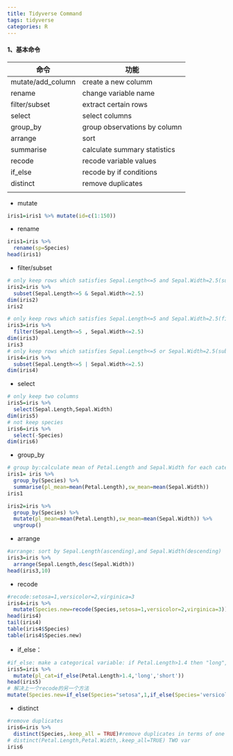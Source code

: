 ```yaml
---
title: Tidyverse Command
tags: tidyverse
categories: R
---
```


#### 1、基本命令

| 命令                | 功能                           |
| ----------------- | ---------------------------- |
| mutate/add_column | create a new columm          |
| rename            | change variable name         |
| filter/subset     | extract certain rows         |
| select            | select columns               |
| group_by          | group observations by column |
| arrange           | sort                         |
| summarise         | calculate summary statistics |
| recode            | recode variable values       |
| if_else           | recode by if conditions      |
| distinct          | remove duplicates            |
|                   |                              |

- mutate

```r
iris1=iris1 %>% mutate(id=c(1:150))
```

- rename

```r
iris1=iris %>% 
  rename(sp=Species)
head(iris1)
```

- filter/subset

```r
# only keep rows which satisfies Sepal.Length<=5 and Sepal.Width=2.5(subset)
iris2=iris %>% 
  subset(Sepal.Length<=5 & Sepal.Width<=2.5)
dim(iris2)
iris2

# only keep rows which satisfies Sepal.Length<=5 and Sepal.Width=2.5(filter)
iris3=iris %>% 
  filter(Sepal.Length<=5 , Sepal.Width<=2.5)
dim(iris3)
iris3
# only keep rows which satisfies Sepal.Length<=5 or Sepal.Width=2.5(subset,filter)
iris4=iris %>% 
  subset(Sepal.Length<=5 | Sepal.Width<=2.5)
dim(iris4)
```

- select

```r
# only keep two columns
iris5=iris %>% 
  select(Sepal.Length,Sepal.Width)
dim(iris5)
# not keep species
iris6=iris %>% 
  select(-Species)
dim(iris6)
```

- group_by

```r
# group by:calculate mean of Petal.Length and Sepal.Width for each category
iris1= iris %>% 
  group_by(Species) %>% 
  summarise(pl_mean=mean(Petal.Length),sw_mean=mean(Sepal.Width))
iris1
```

```r
iris2=iris %>% 
  group_by(Species) %>% 
  mutate(pl_mean=mean(Petal.Length),sw_mean=mean(Sepal.Width)) %>% 
  ungroup()
```

- arrange

```R
#arrange: sort by Sepal.Length(ascending),and Sepal.Width(descending)
iris3=iris %>% 
  arrange(Sepal.Length,desc(Sepal.Width))
head(iris3,10)
```

- recode

```r
#recode:setosa=1,versicolor=2,virginica=3
iris4=iris %>% 
  mutate(Species.new=recode(Species,setosa=1,versicolor=2,virginica=3))
head(iris4)
tail(iris4)
table(iris4$Species)
table(iris4$Species.new)
```

- if_else：

```r
#if_else: make a categorical variable: if Petal.Length>1.4 then "long",else "short"
iris5=iris %>% 
  mutate(pl_cat=if_else(Petal.Length>1.4,'long','short'))
head(iris5)
# 解决上一个recode的另一个方法
mutate(Species.new=if_else(Species="setosa",1,if_else(Species='versicolor',2,3)))
```

- distinct 

```r
#remove duplicates
iris6=iris %>% 
  distinct(Species,.keep_all = TRUE)#remove duplicates in terms of one var
# distinct(Petal.Length,Petal.Width,.keep_all=TRUE) TWO var
iris6
```
